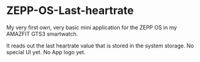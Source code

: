 # ZEPP-OS-Last-heartrate
My very first own, very basic mini application for the ZEPP OS in my AMAZFIT GTS3 smartwatch.

It reads out the last heartrate value that is stored in the system storage.
No special UI yet.
No App logo yet.
